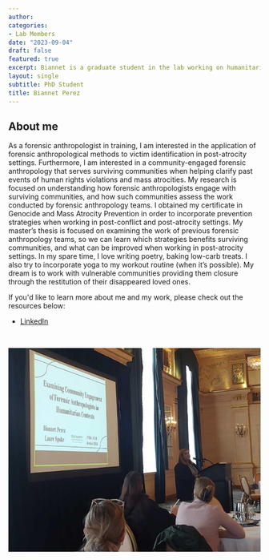 ```yaml
---
author: 
categories:
- Lab Members
date: "2023-09-04"
draft: false
featured: true
excerpt: Biannet is a graduate student in the lab working on humanitarian forensics
layout: single
subtitle: PhD Student
title: Biannet Perez
---
```


## About me 

As a forensic anthropologist in training, I am interested in the application of  forensic anthropological methods to victim identification in post-atrocity settings. Furthermore, I am interested in a  community-engaged forensic anthropology that serves surviving communities when helping clarify past events of human rights violations and mass atrocities. My research is focused on understanding how forensic anthropologists engage with surviving communities, and how such communities assess the work conducted by forensic anthropology teams. I obtained my certificate in Genocide and Mass Atrocity Prevention in order to incorporate prevention strategies when working in post-conflict and post-atrocity settings. My master’s thesis is focused on examining the work of previous forensic anthropology teams, so we can learn which strategies benefits surviving communities, and what can be improved when working in post-atrocity settings. In my spare time, I love writing poetry, baking low-carb treats. I also try to incorporate yoga to my workout routine (when it’s possible). My dream is to work with vulnerable communities providing them closure through the restitution of their disappeared loved ones. 

If you'd like to learn more about me and my work, please check out the resources below:

  + [LinkedIn](https://www.linkedin.com/in/maria-biannet-perez)


<br>

![](featured.jpg)



